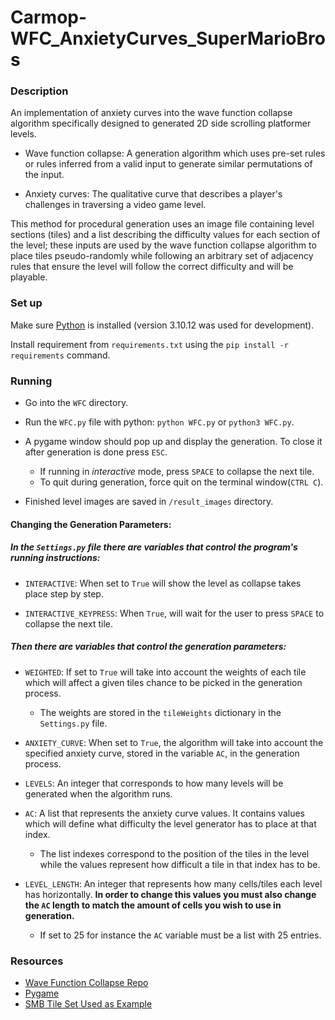 # Carmop-WFC_AnxietyCurves_SuperMarioBros

### Description

An implementation of anxiety curves into the wave function collapse algorithm specifically designed to generated 2D side scrolling platformer levels.

- Wave function collapse:
	A generation algorithm which uses pre-set rules or rules inferred from a valid input to 
	generate similar permutations of the input.
	
- Anxiety curves:
	The qualitative curve that describes a player's challenges in traversing a video game 
	level.

This method for procedural generation uses an image file containing level sections (tiles) and a list describing the difficulty values for each section of the level; these inputs are used by the wave function collapse algorithm to place tiles pseudo-randomly while following an arbitrary set of adjacency rules that ensure the level will follow the correct difficulty and will be playable.

### Set up

Make sure [Python](https://www.python.org/) is installed (version 3.10.12 was used for development).

Install requirement from `requirements.txt` using the `pip install -r requirements` command.

### Running

- Go into the `WFC` directory.
- Run the `WFC.py` file with python: `python WFC.py` or `python3 WFC.py`.
- A pygame window should pop up and display the generation. To close it after generation is done press `ESC`.
	- If running in _interactive_ mode, press `SPACE` to collapse the next tile.
	- To quit during generation, force quit on the terminal window(`CTRL C`).

- Finished level images are saved in `/result_images` directory.

#### Changing the Generation Parameters:

##### In the `Settings.py` file there are variables that control the program's running instructions:

- `INTERACTIVE`: When set to `True` will show the level as collapse takes place step by step.

- `INTERACTIVE_KEYPRESS`: When `True`, will wait for the user to press `SPACE` to collapse the next tile.

##### Then there are variables that control the generation parameters:

- `WEIGHTED`: If set to `True` will take into account the weights of each tile which will affect a given tiles chance to be picked in the generation process.
	- The weights are stored in the `tileWeights` dictionary in the `Settings.py` file.

- `ANXIETY_CURVE`: When set to `True`, the algorithm will take into account the specified anxiety curve, stored in the variable `AC`, in the generation process. 

- `LEVELS`: An integer that corresponds to how many levels will be generated when the algorithm runs.

- `AC`: A list that represents the anxiety curve values. It contains values which will define what difficulty the level generator has to place at that index. 
	- The list indexes correspond to the position of the tiles in the level while the values represent how difficult a tile in that index has to be.

- `LEVEL_LENGTH`: An integer that represents how many cells/tiles each level has horizontally. **In order to change this values you must also change the `AC` length to match the amount of cells you wish to use in generation.**
	- If set to 25 for instance the `AC` variable must be a list with 25 entries.

### Resources

- [Wave Function Collapse Repo](https://github.com/mxgmn/WaveFunctionCollapse)
- [Pygame](https://www.pygame.org/docs/)
- [SMB Tile Set Used as Example](https://www.spriters-resource.com/nes/supermariobros/)

